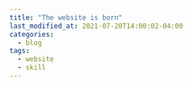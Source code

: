 ```yaml
---
title: "The website is born"
last_modified_at: 2021-07-20T14:00:02-04:00
categories:
  - blog
tags:
  - website
  - skill
---
```


